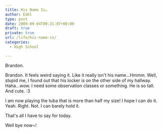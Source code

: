 ```yaml
---
title: His Name Is…
author: Edel
type: post
date: 2009-09-04T00:31:07+00:00
draft: true
private: true
url: /life/his-name-is/
categories:
  - High School

---
```

Brandon.

Brandon. It feels weird saying it. Like it really isn't his name...Hmmm. Well, stupid me, I found out that his locker is on the other side of my hallway. Haha...wow. I need some observation classes or something. He is so tall. And cute. :3

I am now playing the tuba that is more than half my size! I hope I can do it. Yeah. Right. Not. I can barely hold it.

That's all I have to say for today.

Well bye now~!



